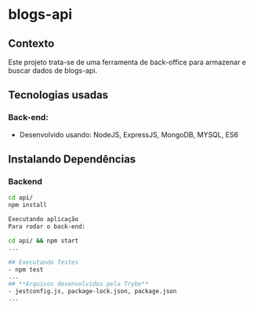 # blogs-api

## Contexto
Este projeto trata-se de uma ferramenta de back-office para armazenar e buscar dados de blogs-api.

## Tecnologias usadas

### Back-end:
- Desenvolvido usando: NodeJS, ExpressJS, MongoDB, MYSQL, ES6

## Instalando Dependências
 ### Backend
```bash
cd api/ 
npm install

Executando aplicação
Para rodar o back-end:

cd api/ && npm start
...

## Executando Testes
- npm test
...
## **Arquivos desenvolvidos pela Trybe**
- jestconfig.js, package-lock.json, package.json
...
